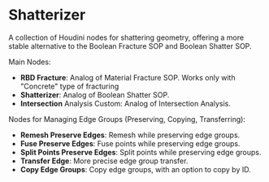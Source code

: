 # Shatterizer
A collection of Houdini nodes for shattering geometry, offering a more stable alternative to the Boolean Fracture SOP and Boolean Shatter SOP.


Main Nodes:
- **RBD Fracture**: Analog of Material Fracture SOP. Works only with "Concrete" type of fracturing
- **Shatterizer**: Analog of Boolean Shatter SOP. 
- **Intersection** Analysis Custom: Analog of Intersection Analysis.

Nodes for Managing Edge Groups (Preserving, Copying, Transferring):
- **Remesh Preserve Edges**: Remesh while preserving edge groups.
- **Fuse Preserve Edges**: Fuse points while preserving edge groups.
- **Split Points Preserve Edges**: Split points while preserving edge groups.
- **Transfer Edge**: More precise edge group transfer.
- **Copy Edge Groups**: Copy edge groups, with an option to copy by ID.

